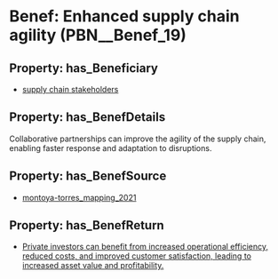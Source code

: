 # Benef: __Enhanced supply chain agility__ (PBN__Benef_19)

## Property: has_Beneficiary

* [supply chain stakeholders](../Stakeholder/PBN__Stakeholder_15)

## Property: has_BenefDetails

Collaborative partnerships can improve the agility of the supply chain, enabling faster response and adaptation to disruptions.

## Property: has_BenefSource

* [montoya-torres_mapping_2021](../Article/PBN__Article_4)

## Property: has_BenefReturn

* [Private investors can benefit from increased operational efficiency, reduced costs, and improved customer satisfaction, leading to increased asset value and profitability.](../BenefReturn/PBN__BenefReturn_19)

